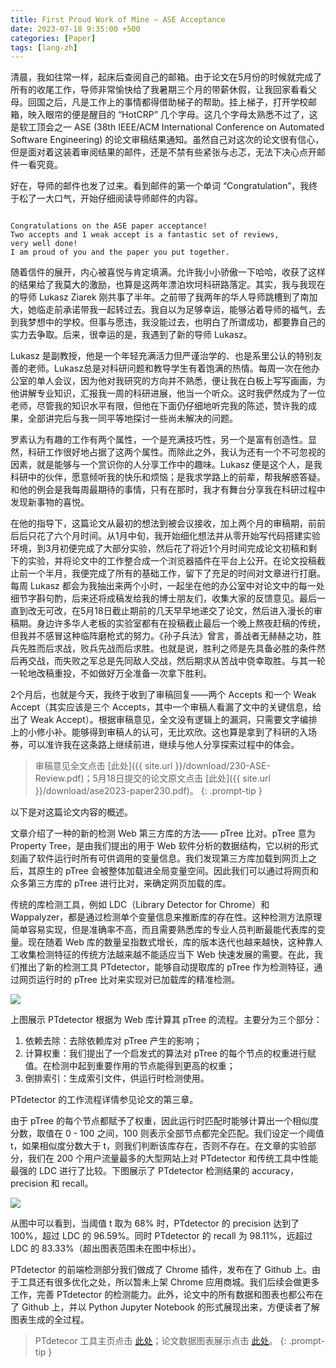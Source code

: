 ```yaml
---
title: First Proud Work of Mine – ASE Acceptance
date: 2023-07-18 9:35:00 +500
categories: [Paper]
tags: [lang-zh]
---
```



清晨，我如往常一样，起床后查阅自己的邮箱。由于论文在5月份的时候就完成了所有的收尾工作，导师非常愉快给了我暑期三个月的带薪休假，让我回家看看父母。回国之后，凡是工作上的事情都得借助梯子的帮助。挂上梯子，打开学校邮箱，映入眼帘的便是醒目的 “HotCRP” 几个字母。这几个字母太熟悉不过了，这是软工顶会之一 ASE (38th IEEE/ACM International Conference on Automated Software Engineering) 的论文审稿结果通知。虽然自己对这次的论文很有信心，但是面对着这装着审阅结果的邮件，还是不禁有些紧张与忐忑，无法下决心点开邮件一看究竟。

好在，导师的邮件也发了过来。看到邮件的第一个单词 “Congratulation”，我终于松了一大口气，开始仔细阅读导师邮件的内容。

```

Congratulations on the ASE paper acceptance! 
Two accepts and 1 weak accept is a fantastic set of reviews, 
very well done! 
I am proud of you and the paper you put together.

```

随着信件的展开，内心被喜悦与肯定填满。允许我小小骄傲一下哈哈，收获了这样的结果给了我莫大的激励，也算是这两年漂泊坎坷科研路落定。其实，我与我现在的导师 Lukasz Ziarek 刚共事了半年。之前带了我两年的华人导师跳槽到了南加大，她临走前承诺带我一起转过去。我自以为足够幸运，能够沾着导师的福气，去到我梦想中的学校。但事与愿违，我没能过去，也明白了所谓成功，都要靠自己的实力去争取。后来，很幸运的是，我遇到了新的导师 Lukasz。

Lukasz 是副教授，他是一个年轻充满活力但严谨治学的、也是系里公认的特别友善的老师。Lukasz总是对科研问题和教导学生有着饱满的热情。每周一次在他办公室的单人会议，因为他对我研究的方向并不熟悉，便让我在白板上写写画画，为他讲解专业知识，汇报我一周的科研进展，他当一个听众。这时我俨然成为了一位老师，尽管我的知识水平有限，但他在下面仍仔细地听完我的陈述，赞许我的成果，全部讲完后与我一同平等地探讨一些尚未解决的问题。

罗素认为有趣的工作有两个属性，一个是充满技巧性，另一个是富有创造性。显然，科研工作很好地占据了这两个属性。而除此之外，我认为还有一个不可忽视的因素，就是能够与一个赏识你的人分享工作中的趣味。Lukasz 便是这个人，是我科研中的伙伴，愿意倾听我的快乐和烦恼；是我求学路上的前辈，帮我解惑答疑。和他的例会是我每周最期待的事情，只有在那时，我才有舞台分享我在科研过程中发现新事物的喜悦。

在他的指导下，这篇论文从最初的想法到被会议接收，加上两个月的审稿期，前前后后只花了六个月时间。从1月中旬，我开始细化想法并从零开始写代码搭建实验环境，到3月初便完成了大部分实验，然后花了将近1个月时间完成论文初稿和剩下的实验，并将论文中的工作整合成一个浏览器插件在平台上公开。在论文投稿截止前一个半月，我便完成了所有的基础工作，留下了充足的时间对文章进行打磨。每周 Lukasz 都会为我抽出来两个小时，一起坐在他的办公室中对论文中的每一处细节字斟句酌，后来还将成稿发给我的博士朋友们，收集大家的反馈意见。最后一直到改无可改，在5月18日截止期前的几天早早地递交了论文，然后进入漫长的审稿期。身边许多华人老板的实验室都有在投稿截止最后一个晚上熬夜赶稿的传统，但我并不感冒这种临阵磨枪式的努力。《孙子兵法》曾言，善战者无赫赫之功，胜兵先胜而后求战，败兵先战而后求胜。也就是说，胜利之师是先具备必胜的条件然后再交战，而失败之军总是先同敌人交战，然后期求从苦战中侥幸取胜。与其一轮一轮地改稿重投，不如做好万全准备一次拿下胜利。

2个月后，也就是今天，我终于收到了审稿回复——两个 Accepts 和一个 Weak Accept（其实应该是三个 Accepts，其中一个审稿人看漏了文中的关键信息，给出了 Weak Accept）。根据审稿意见，全文没有逻辑上的漏洞，只需要文字编排上的小修小补。能够得到审稿人的认可，无比欢欣。这也算是拿到了科研的入场券，可以准许我在这条路上继续前进，继续与他人分享探索过程中的体会。

> 审稿意见全文点击 [此处]({{ site.url }}/download/230-ASE-Review.pdf)；5月18日提交的论文原文点击 [此处]({{ site.url }}/download/ase2023-paper230.pdf)。
{: .prompt-tip }

以下是对这篇论文内容的概述。

文章介绍了一种的新的检测 Web 第三方库的方法—— pTree 比对。pTree 意为 Property Tree，是由我们提出的用于 Web 软件分析的数据结构，它以树的形式刻画了软件运行时所有可供调用的变量信息。我们发现第三方库加载到网页上之后，其原生的 pTree 会被整体加载进全局变量空间。因此我们可以通过将网页和众多第三方库的 pTree 进行比对，来确定网页加载的库。

传统的库检测工具，例如 LDC（Library Detector for Chrome）和 Wappalyzer，都是通过检测单个变量信息来推断库的存在性。这种检测方法原理简单容易实现，但是准确率不高，而且需要熟悉库的专业人员判断最能代表库的变量。现在随着 Web 库的数量呈指数式增长，库的版本迭代也越来越快，这种靠人工收集检测特征的传统方法越来越不能适应当下 Web 快速发展的需要。在此，我们推出了新的检测工具 PTdetector，能够自动提取库的 pTree 作为检测特征，通过网页运行时的 pTree 比对来实现对已加载库的精准检测。

![]({{site.url}}/assets/img/2023-06-20/workflow.png)

上图展示 PTdetector 根据为 Web 库计算其 pTree 的流程。主要分为三个部分：
1. 依赖去除：去除依赖库对 pTree 产生的影响；
2. 计算权重：我们提出了一个启发式的算法对 pTree 的每个节点的权重进行赋值。在检测中起到重要作用的节点能得到更高的权重；
3. 倒排索引：生成索引文件，供运行时检测使用。

PTdetector 的工作流程详情参见论文的第三章。

由于 pTree 的每个节点都赋予了权重，因此运行时匹配时能够计算出一个相似度分数，取值在 0 - 100 之间，100 则表示全部节点都完全匹配。我们设定一个阈值 t，如果相似度分数大于 t，则我们判断该库存在，否则不存在。在文章的实验部分，我们在 200 个用户流量最多的大型网站上对 PTdetector 和传统工具中性能最强的 LDC 进行了比较。下图展示了 PTdetector 检测结果的 accuracy，precision 和 recall。

![]({{site.url}}/assets/img/2023-06-20/performance.png)

从图中可以看到，当阈值 t 取为 68% 时，PTdetector 的 precision 达到了 100%，超过 LDC 的 96.59%。同时 PTdetector 的 recall 为 98.11%，远超过 LDC 的 83.33%（超出图表范围未在图中标出）。

PTdetector 的前端检测部分我们做成了 Chrome 插件，发布在了 Github 上。由于工具还有很多优化之处，所以暂未上架 Chrome 应用商城。我们后续会做更多工作，完善 PTdetector 的检测能力。此外，论文中的所有数据和图表也都公布在了 Github 上，并以 Python Jupyter Notebook 的形式展现出来，方便读者了解图表生成的全过程。

> PTdetecor 工具主页点击 [此处](https://github.com/aaronxyliu/PTdetector)；论文数据图表展示点击 [此处](https://github.com/aaronxyliu/PTdetector-Data)。
{: .prompt-tip }